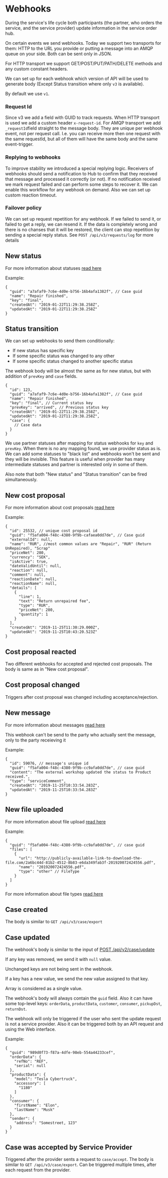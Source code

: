 # Webhooks

During the service's life cycle both participants (the partner, who orders the service, and the service provider) update information in the service order hub.

On certain events we send webhooks. Today we support two transports for them: HTTP to the URL you provide or putting a message into an AMQP queue on your side. Both can be sent only in JSON.

For HTTP transport we support GET/POST/PUT/PATH/DELETE methods and any custom constant headers.

We can set up for each webhook which version of API will be used to generate body (Except Status transition where only `v3` is available).

By default we use `v1`.

### Request Id

Since v3 we add a field with GUID to track requests. When HTTP transport is used we add a custom header `x-request-id`. For AMQP transport we add `_requestId`field straight to the message body. They are unique per webhook event, not per request call. I.e. you can receive more then one request with the same requestId, but all of them will have the same body and the same event-trigger.

### Replying to webhooks

To improve stability we introduced a special replying logic. Receivers of webhooks should send a notification to Hub to confirm that they received that message and processed it correctly (or not). If no notification received we mark request failed and can perform some steps to recover it. We can enable this workflow for any webhook on demand. Also we can set up custom reaction timeout.

### Failover policy

We can set up request repetition for any webhook. If we failed to send it, or failed to get a reply, we can resend it. If the data is completely wrong and there is no chanses that it will be restored, the client can stop repetition by sending a special reply status. See `POST /api/v3/requests/log` for more details

## New status

For more information about statuses [read here](Working%20with%20cases/#post-apiv3casestatus)

Example:
```
{
  "guid": "a7afaf9-7c6e-4d0e-b756-16b4afa1382f", // Case guid
  "name": "Repair finished",
  "key": "final",
  "createdAt": "2019-01-22T11:29:38.258Z",
  "updatedAt": "2019-01-22T11:29:38.258Z"
}
```

## Status transition

We can set up webhooks to send them conditionally:

- If new status has specific key
- If some specific status was changed to any other
- If some specific status changed to another specific status

The webhook body will be almost the same as for new status, but with addition of `prevKey` and `case` fields.

```
{
  "id": 123,
  "guid": "a7afaf9-7c6e-4d0e-b756-16b4afa1382f", // Case guid
  "name": "Repair finished",
  "key": "final", // Current status key
  "prevKey": "arrived", // Previous status key
  "createdAt": "2019-01-22T11:29:38.258Z",
  "updatedAt": "2019-01-22T11:29:38.258Z",
  "case": {
    // Case data
  }
}
```

We use partner statuses after mapping for status webhooks for `key` and `prevKey`.
When there is no any mapping found, we use provider status as is. 
We can add some statuses to "black list" and webhooks won't be sent and they will be invisible.
This feature is useful when provider has many intermediate statuses and partner is interested only in some of them.

Also note that both "New status" and "Status transition" can be fired simultaneously.


## New cost proposal

For more information about cost proposals [read here](Cost%20proposal%20API/)

Example:
```
{
  "id": 25532, // unique cost proposal id
  "guid": "f5afa004-f48c-4380-9f9b-cafaea0dd7de", // Case guid
  "externalId": null,
  "name": "RUR", //most common values are "Repair", "RUR" (Return UnRepaired), "Scrap"
  "priceNet": 280,
  "currency": "SEK",
  "isActive": true,
  "dateValidUntil": null,
  "reaction": null,
  "comment": null,
  "reactionDate": null,
  "reactionName": null,
  "details": [
    {
      "line": 1,
      "text": "Return unrepaired fee",
      "type": "RUR",
      "priceNet": 280,
      "quantity": 1
    }
  ],
  "createdAt": "2019-11-25T11:30:29.000Z",
  "updatedAt": "2019-11-25T10:43:20.523Z"
}
```

## Cost proposal reacted

Two different webhooks for accepted and rejected cost proposals. The body is same as in "New cost proposal".

## Cost proposal changed

Triggers after cost proposal was changed including acceptance/rejection.

## New message

For more information about messages [read here](Messages/)

This webhook can't be send to the party who actually sent the message, only to the party receieving it

Example:
```
{
  "id": 59076, // message's unique id
  "guid": "f5afa004-f48c-4380-9f9b-cc9afa0dd7de", // case guid
  "content": "The external workshop updated the status to Product received.",
  "type": "serviceComment",
  "createdAt": "2019-11-25T10:33:54.283Z",
  "updatedAt": "2019-11-25T10:33:54.283Z"
}
```

## New file uploaded

For more information about file upload [read here](Working%20with%20cases/#post-apiv3casefiles)

Example:
```
{
  "guid": "f5afa004-f48c-4380-9f9b-cc9afa0dd7de", // case guid
  "files": [
    {
      "url": "http://publicly-available-link-to-download-the-file.com/2a6bc44d-81b2-4512-8b83-e6da349fab3f-201920072424556.pdf",
      "name": "201920072424556.pdf",
      "type": "other" // FileType
    }
  ]
}
```
For more information about file types [read here](Data%20types%20and%20structures/#FileType)

## Case created

The body is similar to `GET /api/v3/case/export`

## Case updated

The webhook's body is similar to the input of [POST /api/v2/case/update](Working%20with%20cases/#post-apiv2caseupdate)

If any key was removed, we send it with `null` value.

Unchanged keys are not being sent in the webhook.

If a key has a new value, we send the new value assigned to that key.

Array is considered as a single value.

The webhook's body will always contain the `guid` field. Also it can have some top-level keys: `orderData`, `productData`, `customer`, `consumer`, `pickupDst`, `returnDst`.

The webhook will only be triggered if the user who sent the update request is not a service provider.
Also it can be triggered both by an API request and using the Web interface.

Example:
```
{
  "guid": "989d0f73-f87a-4dfe-98eb-554a44233cef",
  "orderData": {
    "refNo": "REF",
    "serial": null
  },
  "productData": {
    "model": "Tesla Cybertruck",
    "accessory": [
      "1180"
    ]
  },
  "consumer": {
    "firstName": "Elon",
    "lastName": "Musk"
  },
  "sender": {
    "address": "Somestreet, 123"
  }
}
```

## Case was accepted by Service Provider

Triggered after the provider sents a request to `case/accept`. The body is similar to `GET /api/v3/case/export`. Can be triggered multiple times, after each request from the provider.


